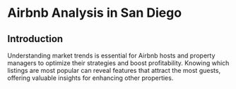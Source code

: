 <!DOCTYPE html>
<html>
<h1>Airbnb Analysis in San Diego</h1>
<h2>Introduction</h2>
<p>Understanding market trends is essential for Airbnb hosts and property managers to optimize their strategies and boost profitability. Knowing which listings are most popular can reveal features that attract the most guests, offering valuable insights for enhancing other properties.</p>

</html>
